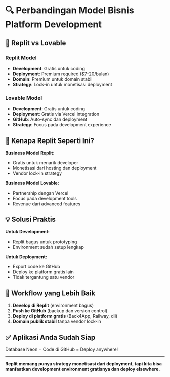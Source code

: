 # 🔍 Perbandingan Model Bisnis Platform Development

## 💼 Replit vs Lovable

### Replit Model
- **Development**: Gratis untuk coding
- **Deployment**: Premium required ($7-20/bulan)
- **Domain**: Premium untuk domain stabil
- **Strategy**: Lock-in untuk monetisasi deployment

### Lovable Model  
- **Development**: Gratis untuk coding
- **Deployment**: Gratis via Vercel integration
- **GitHub**: Auto-sync dan deployment
- **Strategy**: Focus pada development experience

## 🎯 Kenapa Replit Seperti Ini?

**Business Model Replit:**
- Gratis untuk menarik developer
- Monetisasi dari hosting dan deployment
- Vendor lock-in strategy

**Business Model Lovable:**
- Partnership dengan Vercel
- Focus pada development tools
- Revenue dari advanced features

## 💡 Solusi Praktis

**Untuk Development:**
- Replit bagus untuk prototyping
- Environment sudah setup lengkap

**Untuk Deployment:**
- Export code ke GitHub
- Deploy ke platform gratis lain
- Tidak tergantung satu vendor

## 🚀 Workflow yang Lebih Baik

1. **Develop di Replit** (environment bagus)
2. **Push ke GitHub** (backup dan version control)  
3. **Deploy di platform gratis** (Back4App, Railway, dll)
4. **Domain publik stabil** tanpa vendor lock-in

## ✅ Aplikasi Anda Sudah Siap

Database Neon + Code di GitHub = Deploy anywhere!

---

**Replit memang punya strategy monetisasi dari deployment, tapi kita bisa manfaatkan development environment gratisnya dan deploy elsewhere.**